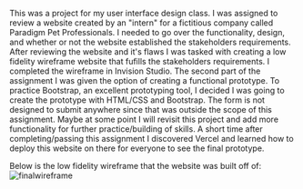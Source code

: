This was a project for my user interface design class. I was assigned to review a website created by an "intern" for a fictitious company called Paradigm Pet Professionals. I needed to go over the functionality, design, and whether or not the website established the stakeholders requirements. After reviewing the website and it's flaws I was tasked with creating a low fidelity wireframe website that fufills the stakeholders requirements.  I completed the wireframe in Invision Studio. The second part of the assignment I was given the option of creating a functional prototype.  To practice Bootstrap, an excellent prototyping tool, I decided I was going to create the prototype with HTML/CSS and Bootstrap. The form is not designed to submit anywhere since that was outside the scope of this assignment.  Maybe at some point I will revisit this project and add more functionality for further practice/building of skills. A short time after completing/passing this assignment I discovered Vercel and learned how to deploy this website on there for everyone to see the final prototype.

Below is the low fidelity wireframe that the website was built off of:
![finalwireframe](https://user-images.githubusercontent.com/50165092/148122187-177c3cbf-e1fd-43ab-b1f3-7bb266229d19.png)
